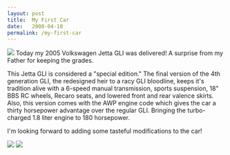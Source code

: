 ```yaml
---
layout: post
title:  My First Car
date:   2008-04-18
permalink: /my-first-car 
---
```


<img class="img" src="{{site.baseurl}}/img/firstcar1.png">
Today my 2005 Volkswagen Jetta GLI was delivered! A surprise from my Father for keeping the grades.

This Jetta GLI is considered a "special edition." The final version of the 4th generation GLI, the redesigned heir to a racy GLI bloodline, keeps it's tradition alive with a 6-speed manual transmission, sports suspension, 18" BBS RC wheels, Recaro seats, and lowered front and rear valence skirts. Also, this version comes with the AWP engine code which gives the car a thirty horsepower advantage over the regular GLI. Bringing the turbo-charged 1.8 liter engine to 180 horsepower.

I'm looking forward to adding some tasteful modifications to the car!

<img class="img" src="{{site.baseurl}}/img/firstcar.png">
<img class="img" src="{{site.baseurl}}/img/firstcar2.png">


